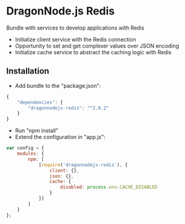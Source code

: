 # DragonNode.js Redis
Bundle with services to develop applications with Redis
- Initialize client service with the Redis connection
- Opportunity to set and get complexer values over JSON encoding
- Initialize cache service to abstract the caching logic with Redis

## Installation
- Add bundle to the "package.json":
```javascript
{
    "dependencies": {
        "dragonnodejs-redis": "^2.0.2"
    }
}
```
- Run "npm install"
- Extend the configuration in "app.js":
```javascript
var config = {
    modules: {
        npm: [
            [require('dragonnodejs-redis'), {
                client: {},
                json: {},
                cache: { 
                    disabled: process.env.CACHE_DISABLED
                }
            }]
        ]
    }
};
```
